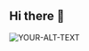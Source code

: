 ## Hi there 👋
<picture>
 <source media="(prefers-color-scheme: dark)" srcset="https://github.com/user-attachments/assets/0ead0c3c-ce95-48bf-827e-1c18c7840c65">
 <source media="(prefers-color-scheme: light)" srcset="https://github.com/user-attachments/assets/0ead0c3c-ce95-48bf-827e-1c18c7840c65">
 <img alt="YOUR-ALT-TEXT" src="https://github.com/user-attachments/assets/0ead0c3c-ce95-48bf-827e-1c18c7840c65">
</picture>
<!--
**EleazarPardo/EleazarPardo** is a ✨ _special_ ✨ repository because its `README.md` (this file) appears on your GitHub profile.

Here are some ideas to get you started:

- 🔭 I’m currently working on ...
- 🌱 I’m currently learning ...
- 👯 I’m looking to collaborate on ...
- 🤔 I’m looking for help with ...
- 💬 Ask me about ...
- 📫 How to reach me: ...
- 😄 Pronouns: ...
- ⚡ Fun fact: ...
-->
